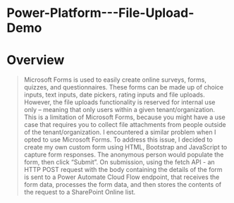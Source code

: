 # Power-Platform---File-Upload-Demo
# Overview
> Microsoft Forms is used to easily create online surveys, forms, quizzes, and questionnaires. These forms can be made up of choice inputs, text inputs, date pickers, rating inputs and file uploads. 
However, the file uploads functionality is reserved for internal use only – meaning that only users within a given tenant/organization. This is a limitation of Microsoft Forms, because you might have a use case that requires you to collect file attachments from people outside of the tenant/organization. I encountered a similar problem when I opted to use Microsoft Forms. 
To address this issue, I decided to create my own custom form using HTML, Bootstrap and JavaScript to capture form responses. The anonymous person would populate the form, then click “Submit”. On submission, using the fetch API - an HTTP POST request with the body containing the details of the form is sent to a Power Automate Cloud Flow endpoint, that receives the form data, processes the form data, and then stores the contents of the request to a SharePoint Online list.
